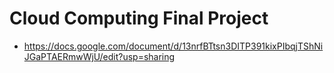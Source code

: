 # Cloud Computing Final Project

- https://docs.google.com/document/d/13nrfBTtsn3DITP391kixPIbqjTShNiJGaPTAERmwWjU/edit?usp=sharing
